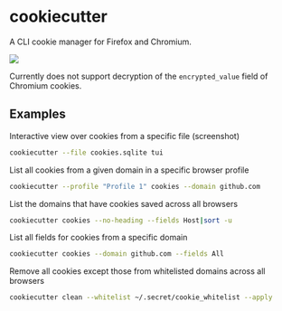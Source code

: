 # cookiecutter
A CLI cookie manager for Firefox and Chromium.

![](https://i.imgur.com/aQZ7oMJ.png)

Currently does not support decryption of the `encrypted_value` field of
Chromium cookies.

## Examples
Interactive view over cookies from a specific file (screenshot)
```bash
cookiecutter --file cookies.sqlite tui
```
List all cookies from a given domain in a specific browser profile
```bash
cookiecutter --profile "Profile 1" cookies --domain github.com
```
List the domains that have cookies saved across all browsers
```bash
cookiecutter cookies --no-heading --fields Host|sort -u
```
List all fields for cookies from a specific domain
```bash
cookiecutter cookies --domain github.com --fields All
```
Remove all cookies except those from whitelisted domains across all browsers
```bash
cookiecutter clean --whitelist ~/.secret/cookie_whitelist --apply
```

